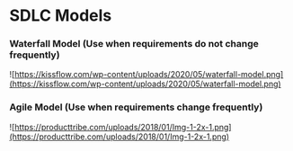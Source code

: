 # SDLC Models

### Waterfall Model (Use when requirements do not change frequently)

![https://kissflow.com/wp-content/uploads/2020/05/waterfall-model.png](https://kissflow.com/wp-content/uploads/2020/05/waterfall-model.png)

### Agile Model (Use when requirements change frequently)

![https://producttribe.com/uploads/2018/01/Img-1-2x-1.png](https://producttribe.com/uploads/2018/01/Img-1-2x-1.png)
